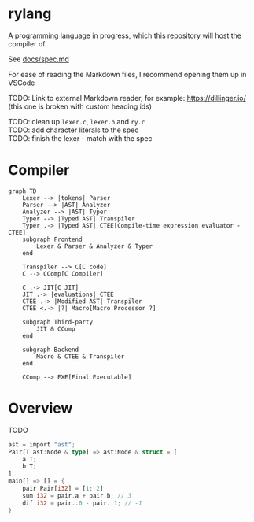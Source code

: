 # rylang

A programming language in progress, which this repository will host the compiler of.

See [docs/spec.md](docs/spec.md)

For ease of reading the Markdown files, I recommend opening them up in VSCode

TODO: Link to external Markdown reader, for example: https://dillinger.io/ (this one is broken with custom heading ids)

TODO: clean up `lexer.c`, `lexer.h` and `ry.c` \
TODO: add character literals to the spec \
TODO: finish the lexer - match with the spec

# Compiler

```mermaid
graph TD
    Lexer --> |tokens| Parser
    Parser --> |AST| Analyzer
    Analyzer --> |AST| Typer
    Typer --> |Typed AST| Transpiler
    Typer .-> |Typed AST| CTEE[Compile-time expression evaluator - CTEE]
    subgraph Frontend
        Lexer & Parser & Analyzer & Typer
    end

    Transpiler --> C[C code]
    C --> CComp[C Compiler]

    C .-> JIT[C JIT]
    JIT .-> |evaluations| CTEE
    CTEE .-> |Modified AST| Transpiler
    CTEE <.-> |?| Macro[Macro Processor ?]

    subgraph Third-party
        JIT & CComp
    end

    subgraph Backend
        Macro & CTEE & Transpiler
    end

    CComp --> EXE[Final Executable]
```

# Overview

TODO

```rust
ast = import "ast";
Pair[T ast:Node & type] => ast:Node & struct = [
    a T;
    b T;
]
main[] => [] = {
    pair Pair[i32] = [1; 2]
    sum i32 = pair.a + pair.b; // 3
    dif i32 = pair..0 - pair..1; // -1
}
```
